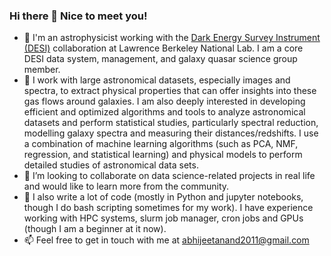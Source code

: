 ### Hi there 👋 Nice to meet you!

- 🔭 I'm an astrophysicist working with the [Dark Energy Survey Instrument (DESI)](https://www.desi.lbl.gov/) collaboration at Lawrence Berkeley National Lab. I am a core DESI data system, management, and galaxy quasar science group member. 
- 🌱 I work with large astronomical datasets, especially images and spectra, to extract physical properties that can offer insights into these gas flows around galaxies. I am also deeply interested in developing efficient and optimized algorithms and tools to analyze astronomical datasets and perform statistical studies, particularly spectral reduction, modelling galaxy spectra and measuring their distances/redshifts. I use a combination of machine learning algorithms (such as PCA, NMF, regression, and statistical learning) and physical models to perform detailed studies of astronomical data sets.
- 👯 I’m looking to collaborate on data science-related projects in real life and would like to learn more from the community.
- 🌱 I also write a lot of code (mostly in Python and jupyter notebooks, though I do bash scripting sometimes for my work). I have experience working with HPC systems, slurm job manager, cron jobs and GPUs (though I am a beginner at it now).
- 📫 Feel free to get in touch with me at <span style="color:blue">abhijeetanand2011@gmail.com</span>

